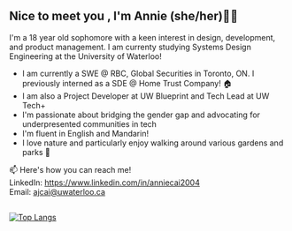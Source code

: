 ## Nice to meet you , I'm Annie (she/her)👋🏻

I'm a 18 year old sophomore with a keen interest in design, development, and product management. I am currenty studying Systems Design Engineering at the University of Waterloo!

- I am currently a SWE @ RBC, Global Securities in Toronto, ON. I previously interned as a SDE @ Home Trust Company! 🏠
- I am also a Project Developer at UW Blueprint and Tech Lead at UW Tech+
- I'm passionate about bridging the gender gap and advocating for underpresented communities in tech         
- I'm fluent in English and Mandarin!                                                                                                                      
- I love nature and particularly enjoy walking around various gardens and parks 🌼


📫 Here's how you can reach me!                                                                                                                                            
LinkedIn: https://www.linkedin.com/in/anniecai2004                                                                                                                         
Email: ajcai@uwaterloo.ca

##
                                                                                                                                                                         
[![Top Langs](https://github-readme-stats.vercel.app/api/top-langs/?username=aanxniee&layout=compact&theme=swift&show_icons=true)](https://github.com/aanxniee/github-readme-stats)


